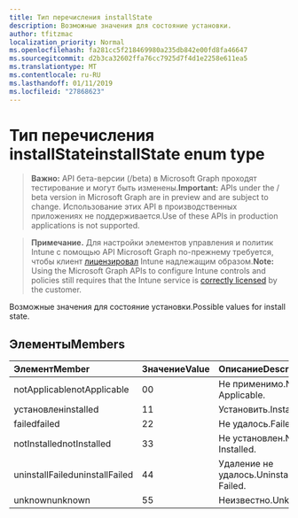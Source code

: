 ```yaml
---
title: Тип перечисления installState
description: Возможные значения для состояние установки.
author: tfitzmac
localization_priority: Normal
ms.openlocfilehash: fa281cc5f218469980a235db842e00fd8fa46647
ms.sourcegitcommit: d2b3ca32602ffa76cc7925d7f4d1e2258e611ea5
ms.translationtype: MT
ms.contentlocale: ru-RU
ms.lasthandoff: 01/11/2019
ms.locfileid: "27868623"
---
```

# <a name="installstate-enum-type"></a><span data-ttu-id="3ebc7-103">Тип перечисления installState</span><span class="sxs-lookup"><span data-stu-id="3ebc7-103">installState enum type</span></span>

> <span data-ttu-id="3ebc7-104">**Важно:** API бета-версии (/beta) в Microsoft Graph проходят тестирование и могут быть изменены.</span><span class="sxs-lookup"><span data-stu-id="3ebc7-104">**Important:** APIs under the / beta version in Microsoft Graph are in preview and are subject to change.</span></span> <span data-ttu-id="3ebc7-105">Использование этих API в производственных приложениях не поддерживается.</span><span class="sxs-lookup"><span data-stu-id="3ebc7-105">Use of these APIs in production applications is not supported.</span></span>

> <span data-ttu-id="3ebc7-106">**Примечание.** Для настройки элементов управления и политик Intune с помощью API Microsoft Graph по-прежнему требуется, чтобы клиент [лицензировал](https://go.microsoft.com/fwlink/?linkid=839381) Intune надлежащим образом.</span><span class="sxs-lookup"><span data-stu-id="3ebc7-106">**Note:** Using the Microsoft Graph APIs to configure Intune controls and policies still requires that the Intune service is [correctly licensed](https://go.microsoft.com/fwlink/?linkid=839381) by the customer.</span></span>

<span data-ttu-id="3ebc7-107">Возможные значения для состояние установки.</span><span class="sxs-lookup"><span data-stu-id="3ebc7-107">Possible values for install state.</span></span>
## <a name="members"></a><span data-ttu-id="3ebc7-108">Элементы</span><span class="sxs-lookup"><span data-stu-id="3ebc7-108">Members</span></span>
|<span data-ttu-id="3ebc7-109">Элемент</span><span class="sxs-lookup"><span data-stu-id="3ebc7-109">Member</span></span>|<span data-ttu-id="3ebc7-110">Значение</span><span class="sxs-lookup"><span data-stu-id="3ebc7-110">Value</span></span>|<span data-ttu-id="3ebc7-111">Описание</span><span class="sxs-lookup"><span data-stu-id="3ebc7-111">Description</span></span>|
|:---|:---|:---|
|<span data-ttu-id="3ebc7-112">notApplicable</span><span class="sxs-lookup"><span data-stu-id="3ebc7-112">notApplicable</span></span>|<span data-ttu-id="3ebc7-113">0</span><span class="sxs-lookup"><span data-stu-id="3ebc7-113">0</span></span>|<span data-ttu-id="3ebc7-114">Не применимо.</span><span class="sxs-lookup"><span data-stu-id="3ebc7-114">Not Applicable.</span></span>|
|<span data-ttu-id="3ebc7-115">установлен</span><span class="sxs-lookup"><span data-stu-id="3ebc7-115">installed</span></span>|<span data-ttu-id="3ebc7-116">1</span><span class="sxs-lookup"><span data-stu-id="3ebc7-116">1</span></span>|<span data-ttu-id="3ebc7-117">Установить.</span><span class="sxs-lookup"><span data-stu-id="3ebc7-117">Installed.</span></span>|
|<span data-ttu-id="3ebc7-118">failed</span><span class="sxs-lookup"><span data-stu-id="3ebc7-118">failed</span></span>|<span data-ttu-id="3ebc7-119">2</span><span class="sxs-lookup"><span data-stu-id="3ebc7-119">2</span></span>|<span data-ttu-id="3ebc7-120">Не удалось.</span><span class="sxs-lookup"><span data-stu-id="3ebc7-120">Failed.</span></span>|
|<span data-ttu-id="3ebc7-121">notInstalled</span><span class="sxs-lookup"><span data-stu-id="3ebc7-121">notInstalled</span></span>|<span data-ttu-id="3ebc7-122">3</span><span class="sxs-lookup"><span data-stu-id="3ebc7-122">3</span></span>|<span data-ttu-id="3ebc7-123">Не установлен.</span><span class="sxs-lookup"><span data-stu-id="3ebc7-123">Not Installed.</span></span>|
|<span data-ttu-id="3ebc7-124">uninstallFailed</span><span class="sxs-lookup"><span data-stu-id="3ebc7-124">uninstallFailed</span></span>|<span data-ttu-id="3ebc7-125">4</span><span class="sxs-lookup"><span data-stu-id="3ebc7-125">4</span></span>|<span data-ttu-id="3ebc7-126">Удаление не удалось.</span><span class="sxs-lookup"><span data-stu-id="3ebc7-126">Uninstall Failed.</span></span>|
|<span data-ttu-id="3ebc7-127">unknown</span><span class="sxs-lookup"><span data-stu-id="3ebc7-127">unknown</span></span>|<span data-ttu-id="3ebc7-128">5</span><span class="sxs-lookup"><span data-stu-id="3ebc7-128">5</span></span>|<span data-ttu-id="3ebc7-129">Неизвестно.</span><span class="sxs-lookup"><span data-stu-id="3ebc7-129">Unknown.</span></span>|





